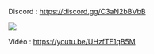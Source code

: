 Discord : https://discord.gg/C3aN2bBVbB

<img src="https://i.imgur.com/PSqBlBr.png">

Vidéo : https://youtu.be/UHzfTE1qB5M
